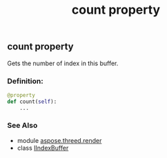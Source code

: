﻿---
title: count property
second_title: Aspose.3D for Python via .NET API References
description: 
type: docs
weight: 40
url: /python-net/aspose.threed.render/iindexbuffer/count/
is_root: false
---

## count property


Gets the number of index in this buffer.
### Definition:
```python
@property
def count(self):
    ...
```

### See Also
* module [aspose.threed.render](../../)
* class [IIndexBuffer](/3d/python-net/aspose.threed.render/iindexbuffer)
